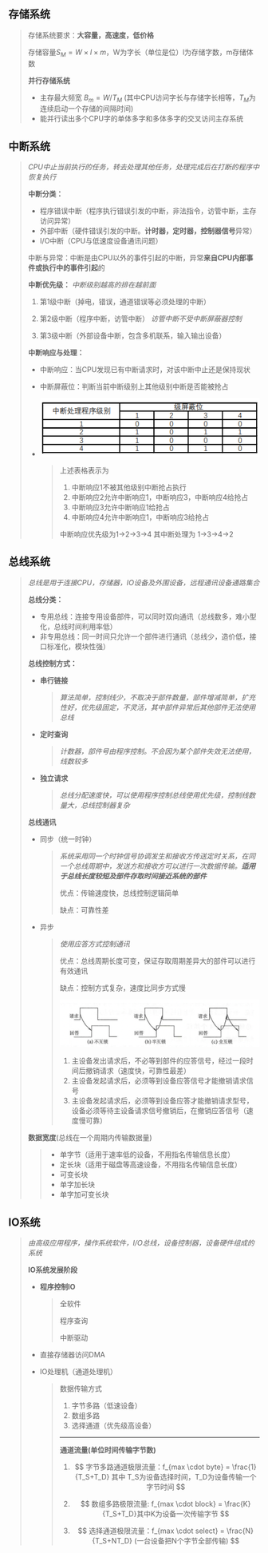 ## **存储系统**

> 存储系统要求：**大容量，高速度，低价格**
>
> 存储容量$S_M = W \times l \times m$，W为字长（单位是位）l为存储字数，m存储体数
>
> **并行存储系统**
>
> - 主存最大频宽 $B_m= W / T_M$ (其中CPU访问字长与存储字长相等，$T_M$为连续启动一个存储的间隔时间)
> - 能并行读出多个CPU字的单体多字和多体多字的交叉访问主存系统

## **中断系统**

> *CPU中止当前执行的任务，转去处理其他任务，处理完成后在打断的程序中恢复执行*
>
> **中断分类：**
>
> - 程序错误中断（程序执行错误引发的中断，非法指令，访管中断，主存访问异常）
> - 外部中断（硬件错误引发的中断。**计时器，定时器，控制器信号**异常）
> - I/O中断（CPU与低速度设备通讯问题）
>
> 中断与异常：中断是由CPU以外的事件引起的中断，异常**来自CPU内部事件或执行中的事件引起**的
>
> **中断优先级：** *中断级别越高的排在越前面*
>
> 1. 第1级中断（掉电，错误，通道错误等必须处理的中断）
>
> 2. 第2级中断（程序中断，访管中断）     *访管中断不受中断屏蔽器控制*
>
> 3. 第3级中断（外部设备中断，包含多机联系，输入输出设备）
>
> **中断响应与处理：**
>
> - 中断响应：当CPU发现已有中断请求时，对该中断中止还是保持现状
>
> - 中断屏蔽位：判断当前中断级别上其他级别中断是否能被抢占
>
> - ![image-20221006173723972](img\image-20221006173723972.png) 
>
>   > 上述表格表示为
>   >
>   > 1. 中断响应1不被其他级别中断抢占执行
>   > 2. 中断响应2允许中断响应1，中断响应3，中断响应4给抢占
>   > 3. 中断响应3允许中断响应1给抢占
>   > 4. 中断响应4允许中断响应1，中断响应3给抢占
>   >
>   > 中断响应优先级为1->2->3->4 其中断处理为 1->3->4->2
>
>   

## **总线系统**

> *总线是用于连接CPU，存储器，IO设备及外围设备，远程通讯设备通路集合*
>
> **总线分类：**
>
> - 专用总线：连接专用设备部件，可以同时双向通讯（总线数多，难小型化，总线时间利用率低）
> - 非专用总线：同一时间只允许一个部件进行通讯（总线少，造价低，接口标准化，模块性强）
>
> **总线控制方式：**
>
> - **串行链接**
>
>   > *算法简单，控制线少，不取决于部件数量，部件增减简单，扩充性好，优先级固定，不灵活，其中部件异常后其他部件无法使用总线*
>
> - **定时查询**
>
>   > *计数器，部件号由程序控制。不会因为某个部件失效无法使用，线数较多*
>
> - **独立请求**
>
>   > *总线分配速度快，可以使用程序控制总线使用优先级，控制线数量大，总线控制器复杂*
>
> **总线通讯**
>
> - 同步（统一时钟）
>
>   > *系统采用同一个时钟信号协调发生和接收方传送定时关系，在同一个总线周期中，发送方和接收方可以进行一次数据传输。**适用于总线长度较短及部件存取时间接近系统的部件***
>   >
>   > 优点：传输速度快，总线控制逻辑简单
>   >
>   > 缺点：可靠性差
>
> - 异步
>
>   > *使用应答方式控制通讯*
>   >
>   > 优点：总线周期长度可变，保证存取周期差异大的部件可以进行有效通讯
>   >
>   > 缺点：控制方式复杂，速度比同步方式慢
>   >
>   > <img src="img/image-20220827233217946.png" alt="image-20220827233217946" style="zoom:50%;" /> 
>   >
>   > 1. 主设备发出请求后，不必等到部件的应答信号，经过一段时间后撤销请求（速度快，可靠性最差）
>   > 2. 主设备发起请求后，必须等到设备应答信号才能撤销请求信号
>   > 3. 主设备发起请求后，必须等到设备应答才能撤销请求型号，设备必须等待主设备请求信号撤销后，在撤销应答信号（速度慢可靠）
>
> **数据宽度**(总线在一个周期内传输数据量)
>
> > - 单字节（适用于速率低的设备，不用指名传输信息长度）
> > - 定长块（适用于磁盘等高速设备，不用指名传输信息长度）
> > - 可变长块
> > - 单字加长块
> > - 单字加可变长块

## **IO系统**

> *由高级应用程序，操作系统软件，I/O总线，设备控制器，设备硬件组成的系统*
>
> **IO系统发展阶段**
>
> - **程序控制IO**
>
>   >全软件
>   >
>   >程序查询
>   >
>   >中断驱动
>
> - 直接存储器访问DMA
>
> - IO处理机（通道处理机）
>
>   > 数据传输方式
>   >
>   > 1. 字节多路（低速设备）
>   > 2. 数组多路
>   > 3. 选择通道（优先级高设备）
>   >
>   > ---
>   >
>   > **通道流量(单位时间传输字节数)**
>   >
>   > 1. $$
>   >    字节多路通道极限流量：f_{max \cdot byte} = \frac{1}{T_S+T_D}  其中 T_S为设备选择时间，T_D为设备传输一个字节时间
>   >    $$
>   >
>   > 2. $$
>   >    数组多路极限流量: f_{max \cdot block} = \frac{K}{T_S+T_D}其中K为设备一次传输字节
>   >    $$
>   >
>   > 3. $$
>   >    选择通道极限流量：f_{max \cdot select} = \frac{N}{T_S+NT_D} (一台设备把N个字节全部传输)
>   >    $$
>   >



